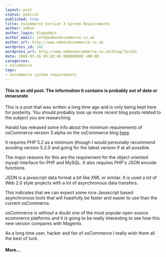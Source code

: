 ```yaml
---
layout: post
status: publish
published: true
title: osCommerce Version 3 System Requirements
author: admin
author_login: blogadmin
author_email: info@edmondscommerce.co.uk
author_url: http://www.edmondscommerce.co.uk
wordpress_id: 242
wordpress_url: http://www.edmondscommerce.co.uk/blog/?p=242
date: 2009-03-16 09:28:48.000000000 +00:00
categories:
- oscommerce
tags:
- oscommerce system requirements
---
```

<div class="oldpost"><h4>This is an old post. The information it contains is probably out of date or innacurate</h4>
<p>
This is a post that was written a long time ago and is only being kept here for posterity.
You should probably look up more recent blog posts related to the subject you are researching
</p>
</div>
Harald has released some info about the minimum requirements of osCommerce version 3 alpha on the osCommerce blog <a href="http://blogs.oscommerce.com/2009/03/16/minimum-requirements-for-oscommerce-online-merchant-v30-alpha-5/" rel="nofollow">here</a>.

It requires PHP 5.2 as a minimum (though I would personally recommend avoiding version 5.2.0 and going for the latest version if at all possible.

The major reasons for this are the requirement for the object oriented mysqli interface for PHP and MySQL. It also requires PHP's JSON encode functions. 

JSON is a javascript data format a bit like XML or similar. It is used a lot of Web 2.0 style projects with a lot of asynchronous data transfers. 

This indicates that we can expect some nice Javascript based asynchronous tools that will hopefully be faster and easier to use than the current osCommerce.

osCommerce is without a doubt one of the most popular open source ecommerce platforms and it is going to be really interesting to see how this new version compares with Magento.

As a long time user, hacker and fan of osCommerce I really wish them all the best of luck.<h4>More...</h4>
			<div style="font-size: .6em;"></div>

